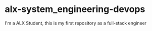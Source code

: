# alx-system_engineering-devops
I'm a ALX Student, this is my first repository as a full-stack engineer

